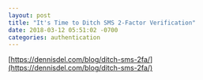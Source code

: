 ```yaml
---
layout: post
title: "It's Time to Ditch SMS 2-Factor Verification"
date: 2018-03-12 05:51:02 -0700
categories: authentication
---
```

[https://dennisdel.com/blog/ditch-sms-2fa/](https://dennisdel.com/blog/ditch-sms-2fa/)

